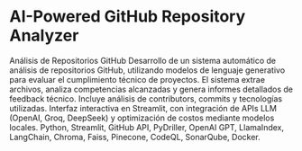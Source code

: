 # AI-Powered GitHub Repository Analyzer
Análisis de Repositorios GitHub
Desarrollo de un sistema automático de análisis de repositorios GitHub, utilizando modelos de lenguaje generativo para evaluar el cumplimiento técnico de proyectos. El sistema extrae archivos, analiza competencias alcanzadas y genera informes detallados de feedback técnico. Incluye análisis de contributors, commits y tecnologías utilizadas. Interfaz interactiva en Streamlit, con integración de APIs LLM (OpenAI, Groq, DeepSeek) y optimización de costos mediante modelos locales.
Python, Streamlit, GitHub API, PyDriller, OpenAI GPT, LlamaIndex, LangChain, Chroma, Faiss, Pinecone, CodeQL, SonarQube, Docker.

